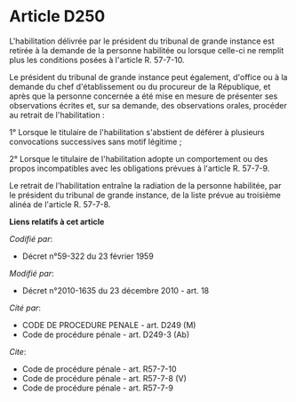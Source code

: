 # Article D250

L'habilitation délivrée par le président du tribunal de grande instance est retirée à la demande de la personne habilitée ou
lorsque celle-ci ne remplit plus les conditions posées à l'article R. 57-7-10. 

Le président du tribunal de grande instance peut également, d'office ou à la demande du chef d'établissement ou du procureur
de la République, et après que la personne concernée a été mise en mesure de présenter ses observations écrites et, sur sa
demande, des observations orales, procéder au retrait de l'habilitation : 

1° Lorsque le titulaire de l'habilitation s'abstient de déférer à plusieurs convocations successives sans motif légitime ; 

2° Lorsque le titulaire de l'habilitation adopte un comportement ou des propos incompatibles avec les obligations prévues à
l'article R. 57-7-9. 

Le retrait de l'habilitation entraîne la radiation de la personne habilitée, par le président du tribunal de grande instance,
de la liste prévue au troisième alinéa de l'article R. 57-7-8.

**Liens relatifs à cet article**

_Codifié par_:

  - Décret n°59-322 du 23 février 1959

_Modifié par_:

  - Décret n°2010-1635 du 23 décembre 2010 - art. 18

_Cité par_:

  - CODE DE PROCEDURE PENALE - art. D249 (M)
  - Code de procédure pénale - art. D249-3 (Ab)

_Cite_:

  - Code de procédure pénale - art. R57-7-10
  - Code de procédure pénale - art. R57-7-8 (V)
  - Code de procédure pénale - art. R57-7-9
